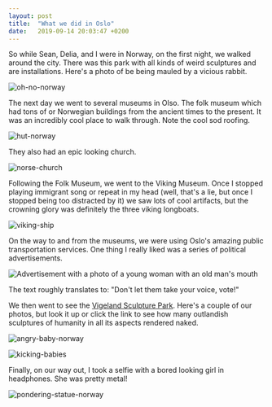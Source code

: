 ```yaml
---
layout: post
title:  "What we did in Oslo"
date:   2019-09-14 20:03:47 +0200
---
```


So while Sean, Delia, and I were in Norway, on the first night, we walked around the city.
There was this park with all kinds of weird sculptures and are installations. Here's a photo
of be being mauled by a vicious rabbit.

![oh-no-norway]({{site.baseurl}}/assets/oh-no-norway.jpg)

The next day we went to several museums in Olso. The folk museum which had tons of
or Norwegian buildings from the ancient times to the present. It was an incredibly cool
place to walk through. Note the cool sod roofing.

![hut-norway]({{site.baseurl}}/assets/hut-norway.jpg)

They also had an epic looking church.

![norse-church]({{site.baseurl}}/assets/norse-church.jpg)

Following the Folk Museum, we went to the Viking Museum. Once I stopped playing immigrant song
or repeat in my head (well, that's a lie, but once I stopped being too distracted by it) we saw
lots of cool artifacts, but the crowning glory was definitely the three viking longboats.

![viking-ship]({{site.baseurl}}/assets/viking-ship.jpg)

On the way to and from the museums, we were using Oslo's amazing public transportation services.
One thing I really liked was a series of political advertisements.

![Advertisement with a photo of a young woman with an old man's mouth]({{site.baseurl}}/assets/advertisment.jpg)

The text roughly translates to: "Don't let them take your voice, vote!"

We then went to see the [Vigeland Sculpture Park](https://www.visitoslo.com/en/product/?TLp=181601).
Here's a couple of our photos, but look it up or click the link to see how many outlandish
sculptures of humanity in all its aspects rendered naked.

![angry-baby-norway]({{site.baseurl}}/assets/angry-baby-norway.jpg)

![kicking-babies]({{site.baseurl}}/assets/kicking-babies.jpg)

Finally, on our way out, I took a selfie with a bored looking girl in headphones.
She was pretty metal!

![pondering-statue-norway]({{site.baseurl}}/assets/pondering-statue-norway.jpg)
